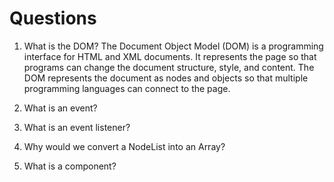 # Questions

1. What is the DOM?
The Document Object Model (DOM) is a programming interface for HTML and XML documents. It represents the page so that programs can change the document structure, style, and content. The DOM represents the document as nodes and objects so that multiple programming languages can connect to the page.


2. What is an event?


3. What is an event listener?


4. Why would we convert a NodeList into an Array?



5. What is a component? 
